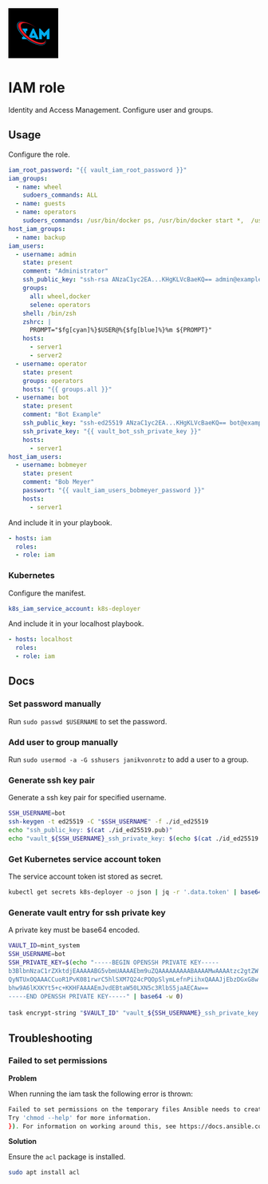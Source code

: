 <img src="/logos/iam.png" alt="iam logo" width="100" height="100">

# IAM role

Identity and Access Management. Configure user and groups.

## Usage

Configure the role.

```yml
iam_root_password: "{{ vault_iam_root_password }}"
iam_groups:
  - name: wheel
    sudoers_commands: ALL
  - name: guests
  - name: operators
    sudoers_commands: /usr/bin/docker ps, /usr/bin/docker start *,  /usr/bin/docker stop *, /usr/bin/docker restart *
host_iam_groups:
  - name: backup
iam_users:
  - username: admin
    state: present
    comment: "Administrator"
    ssh_public_key: "ssh-rsa ANzaC1yc2EA...KHgKLVcBaeKQ== admin@example.com"
    groups:
      all: wheel,docker
      selene: operators
    shell: /bin/zsh
    zshrc: |
      PROMPT="$fg[cyan]%}$USER@%{$fg[blue]%}%m ${PROMPT}"
    hosts:
      - server1
      - server2
  - username: operator
    state: present
    groups: operators
    hosts: "{{ groups.all }}"
  - username: bot
    state: present
    comment: "Bot Example"
    ssh_public_key: "ssh-ed25519 ANzaC1yc2EA...KHgKLVcBaeKQ== bot@example.com"
    ssh_private_key: "{{ vault_bot_ssh_private_key }}"
    hosts:
      - server1
host_iam_users:
  - username: bobmeyer
    state: present
    comment: "Bob Meyer"
    passwort: "{{ vault_iam_users_bobmeyer_password }}"
    hosts:
      - server1
```

And include it in your playbook.

```yml
- hosts: iam
  roles:
  - role: iam
```

### Kubernetes

Configure the manifest.

```yml
k8s_iam_service_account: k8s-deployer
```

And include it in your localhost playbook.

```yml
- hosts: localhost
  roles:
  - role: iam
```

## Docs

### Set password manually

Run `sudo passwd $USERNAME` to set the password.

### Add user to group manually

Run `sudo usermod -a -G sshusers janikvonrotz` to add a user to a group.

### Generate ssh key pair

Generate a ssh key pair for specified username.

```bash
SSH_USERNAME=bot
ssh-keygen -t ed25519 -C "$SSH_USERNAME" -f ./id_ed25519
echo "ssh_public_key: $(cat ./id_ed25519.pub)"
echo "vault_${SSH_USERNAME}_ssh_private_key: $(echo $(cat ./id_ed25519 | base64))"
```

### Get Kubernetes service account token

The service account token ist stored as secret.

```bash
kubectl get secrets k8s-deployer -o json | jq -r '.data.token' | base64 --decode
```

### Generate vault entry for ssh private key

A private key must be base64 encoded.

```bash
VAULT_ID=mint_system
SSH_USERNAME=bot
SSH_PRIVATE_KEY=$(echo "-----BEGIN OPENSSH PRIVATE KEY-----
b3BlbnNzaC1rZXktdjEAAAAABG5vbmUAAAAEbm9uZQAAAAAAAAABAAAAMwAAAAtzc2gtZW
QyNTUxOQAAACCuoR1PvK081rwrC5hlSXM7Q24cPQOpSlymLefnPiihxQAAAJjEbzDGxG8w
bhw9A6lKXKYt5+c+KKHFAAAAEmJvdEBtaW50LXN5c3RlbS5jaAECAw==
-----END OPENSSH PRIVATE KEY-----" | base64 -w 0)

task encrypt-string "$VAULT_ID" "vault_${SSH_USERNAME}_ssh_private_key: $SSH_PRIVATE_KEY"
```

## Troubleshooting

### Failed to set permissions

**Problem**

When running the iam task the following error is thrown:

```bash
Failed to set permissions on the temporary files Ansible needs to create when becoming an unprivileged user (rc: 1, err: chmod: invalid mode: ‘A+user:$USERNAME:rx:allow’
Try 'chmod --help' for more information.
}). For information on working around this, see https://docs.ansible.com/ansible-core/2.18/playbook_guide/playbooks_privilege_escalation.html#risks-of-becoming-an-unprivileged-user
```

**Solution**

Ensure the `acl` package is installed.

```bash
sudo apt install acl
```
